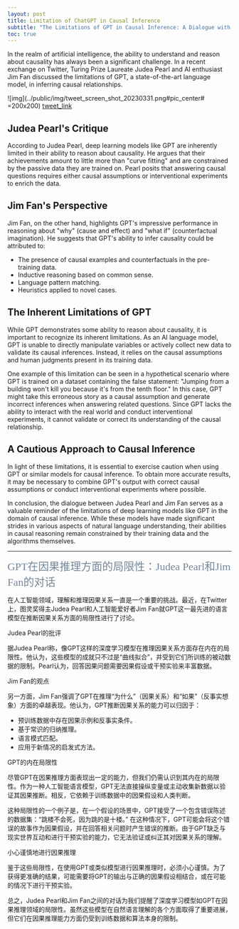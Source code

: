 ```yaml
---
layout: post
title: Limitation of ChatGPT in Causal Inference
subtitle: "The Limitations of GPT in Causal Inference: A Dialogue with Judea Pearl and Jim Fan"
toc: true
---
```


In the realm of artificial intelligence, the ability to understand and reason about causality has always been a significant challenge. In a recent exchange on Twitter, Turing Prize Laureate Judea Pearl and AI enthusiast Jim Fan discussed the limitations of GPT, a state-of-the-art language model, in inferring causal relationships.

![img](\../public/img/tweet_screen_shot_20230331.png#pic_center# =200x200)
[tweet_link](https://twitter.com/yudapearl/status/1641386266595033088)

## Judea Pearl's Critique
According to Judea Pearl, deep learning models like GPT are inherently limited in their ability to reason about causality. He argues that their achievements amount to little more than "curve fitting" and are constrained by the passive data they are trained on. Pearl posits that answering causal questions requires either causal assumptions or interventional experiments to enrich the data.

## Jim Fan's Perspective
Jim Fan, on the other hand, highlights GPT's impressive performance in reasoning about "why" (cause and effect) and "what if" (counterfactual imagination). He suggests that GPT's ability to infer causality could be attributed to:

- The presence of causal examples and counterfactuals in the pre-training data. 
- Inductive reasoning based on common sense.
- Language pattern matching.
- Heuristics applied to novel cases.

## The Inherent Limitations of GPT
While GPT demonstrates some ability to reason about causality, it is important to recognize its inherent limitations. As an AI language model, GPT is unable to directly manipulate variables or actively collect new data to validate its causal inferences. Instead, it relies on the causal assumptions and human judgments present in its training data.

One example of this limitation can be seen in a hypothetical scenario where GPT is trained on a dataset containing the false statement: "Jumping from a building won't kill you because it's from the tenth floor." In this case, GPT might take this erroneous story as a causal assumption and generate incorrect inferences when answering related questions. Since GPT lacks the ability to interact with the real world and conduct interventional experiments, it cannot validate or correct its understanding of the causal relationship.

## A Cautious Approach to Causal Inference
In light of these limitations, it is essential to exercise caution when using GPT or similar models for causal inference. To obtain more accurate results, it may be necessary to combine GPT's output with correct causal assumptions or conduct interventional experiments where possible.

In conclusion, the dialogue between Judea Pearl and Jim Fan serves as a valuable reminder of the limitations of deep learning models like GPT in the domain of causal inference. While these models have made significant strides in various aspects of natural language understanding, their abilities in causal reasoning remain constrained by their training data and the algorithms themselves.  

---

<font color=LightSlateGray size=5 face=Times >GPT在因果推理方面的局限性：Judea Pearl和Jim Fan的对话</font>    

在人工智能领域，理解和推理因果关系一直是一个重要的挑战。最近，在Twitter上，图灵奖得主Judea Pearl和人工智能爱好者Jim Fan就GPT这一最先进的语言模型在推断因果关系方面的局限性进行了讨论。

Judea Pearl的批评

据Judea Pearl称，像GPT这样的深度学习模型在推理因果关系方面存在内在的局限性。他认为，这些模型的成就只不过是“曲线拟合”，并受到它们所训练的被动数据的限制。Pearl认为，回答因果问题需要因果假设或干预实验来丰富数据。

Jim Fan的观点

另一方面，Jim Fan强调了GPT在推理“为什么”（因果关系）和“如果”（反事实想象）方面的卓越表现。他认为，GPT推断因果关系的能力可以归因于：

- 预训练数据中存在因果示例和反事实条件。
- 基于常识的归纳推理。
- 语言模式匹配。
- 应用于新情况的启发式方法。

GPT的内在局限性

尽管GPT在因果推理方面表现出一定的能力，但我们仍需认识到其内在的局限性。作为一种人工智能语言模型，GPT无法直接操纵变量或主动收集新数据以验证其因果推断。相反，它依赖于训练数据中的因果假设和人类判断。

这种局限性的一个例子是，在一个假设的场景中，GPT接受了一个包含错误陈述的数据集：“跳楼不会死，因为跳的是十楼。” 在这种情况下，GPT可能会将这个错误的故事作为因果假设，并在回答相关问题时产生错误的推断。由于GPT缺乏与现实世界互动和进行干预实验的能力，它无法验证或纠正其对因果关系的理解。

小心谨慎地进行因果推理

鉴于这些局限性，在使用GPT或类似模型进行因果推理时，必须小心谨慎。为了获得更准确的结果，可能需要将GPT的输出与正确的因果假设相结合，或在可能的情况下进行干预实验。

总之，Judea Pearl和Jim Fan之间的对话为我们提醒了深度学习模型如GPT在因果推理领域的局限性。虽然这些模型在自然语言理解的各个方面取得了重要进展，但它们在因果推理能力方面仍受到训练数据和算法本身的限制。
